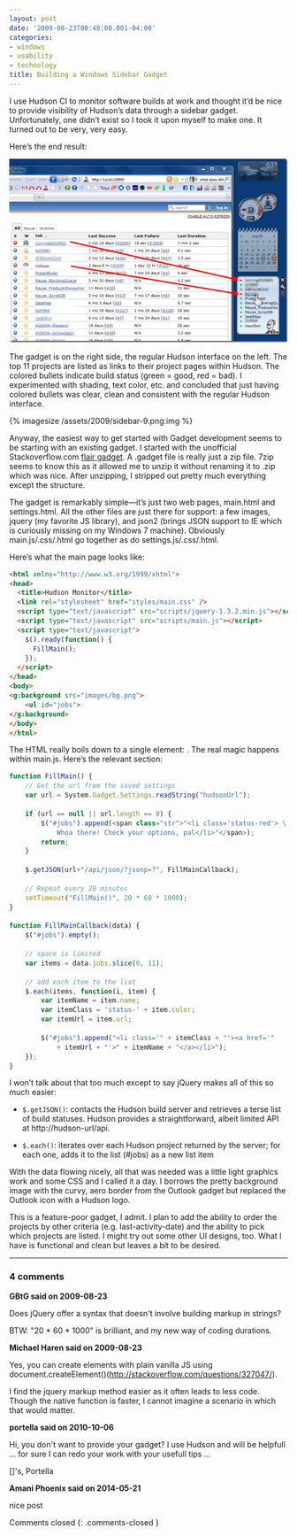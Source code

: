 ```yaml
---
layout: post
date: '2009-08-23T00:48:00.001-04:00'
categories:
- windows
- usability
- technology
title: Building a Windows Sidebar Gadget
---
```


I use Hudson CI to monitor software builds at work and thought it’d be nice to provide visibility of Hudson’s data through a sidebar gadget. Unfortunately, one didn’t exist so I took it upon myself to make one. It turned out to be very, very easy.

Here’s the end result:

![](/assets/2009/sidebar-6.png) 

The gadget is on the right side, the regular Hudson interface on the left. The top 11 projects are listed as links to their project pages within Hudson. The colored bullets indicate build status (green = good, red = bad). I experimented with shading, text color, etc. and concluded that just having colored bullets was clear, clean and consistent with the regular Hudson interface.

{% imagesize /assets/2009/sidebar-9.png:img %}

Anyway, the easiest way to get started with Gadget development seems to be starting with an existing gadget. I started with the unofficial Stackoverflow.com [flair gadget](http://flairgadget.codeplex.com/). A .gadget file is really just a zip file. 7zip seems to know this as it allowed me to unzip it without renaming it to .zip which was nice. After unzipping, I stripped out pretty much everything except the structure. 

The gadget is remarkably simple—it’s just two web pages, main.html and settings.html. All the other files are just there for support: a few images, jquery (my favorite JS library), and json2 (brings JSON support to IE which is curiously missing on my Windows 7 machine). Obviously main.js/.css/.html go together as do settings.js/.css/.html.

Here’s what the main page looks like:

```html
<html xmlns="http://www.w3.org/1999/xhtml">
<head>
  <title>Hudson Monitor</title>
  <link rel="stylesheet" href="styles/main.css" />
  <script type="text/javascript" src="scripts/jquery-1.3.2.min.js"></script>
  <script type="text/javascript" src="scripts/main.js"></script>
  <script type="text/javascript">
    $().ready(function() {
      FillMain();
    });
  </script>
</head>
<body>
<g:background src="images/bg.png">
    <ul id="jobs">
</g:background>
</body>
</html>
```

The HTML really boils down to a single element: . The real magic happens within main.js. Here’s the relevant section:

```js
function FillMain() {
    // Get the url from the saved settings
    var url = System.Gadget.Settings.readString("hudsonUrl");

    if (url == null || url.length == 0) {
        $("#jobs").append(<span class="str">"<li class='status-red'> \
            Whoa there! Check your options, pal</li>"</span>);
        return;
    }

    $.getJSON(url+"/api/json/?jsonp=?", FillMainCallback);

    // Repeat every 20 minutes
    setTimeout("FillMain()", 20 * 60 * 1000);
}

function FillMainCallback(data) {
    $("#jobs").empty(); 

    // space is limited
    var items = data.jobs.slice(0, 11);
    
    // add each item to the list
    $.each(items, function(i, item) {
        var itemName = item.name; 
        var itemClass = 'status-' + item.color;
        var itemUrl = item.url;

        $("#jobs").append("<li class='" + itemClass + "'><a href='" 
            + itemUrl + "'>" + itemName + "</a></li>");
    });
}
```

I won’t talk about that too much except to say jQuery makes all of this so much easier:


  * `$.getJSON()`: contacts the Hudson build server and retrieves a terse list of build statuses. Hudson provides a straightforward, albeit limited API at http://hudson-url/api. 

  * `$.each()`: iterates over each Hudson project returned by the server; for each one, adds it to the list (#jobs) as a new list item 

With the data flowing nicely, all that was needed was a little light graphics work and some CSS and I called it a day. I borrows the pretty background image with the curvy, aero border from the Outlook gadget but replaced the Outlook icon with a Hudson logo.

This is a feature-poor gadget, I admit. I plan to add the ability to order the projects by other criteria (e.g. last-activity-date) and the ability to pick which projects are listed. I might try out some other UI designs, too. What I have is functional and clean but leaves a bit to be desired.

---

### 4 comments

**GBtG said on 2009-08-23**

Does jQuery offer a syntax that doesn't involve building markup in strings?

BTW: "20 * 60 * 1000" is brilliant, and my new way of coding durations.

**Michael Haren said on 2009-08-23**

Yes, you can create elements with plain vanilla JS using document.createElement()(http://stackoverflow.com/questions/327047/).

I find the jquery markup method easier as it often leads to less code. Though the native function is faster, I cannot imagine a scenario in which that would matter.

**portella said on 2010-10-06**

Hi, you don't want to provide your gadget? I use Hudson and will be helpfull ... for sure I can redo your work with your usefull tips ... 

[]'s, Portella

**Amani Phoenix said on 2014-05-21**

nice post

Comments closed
{: .comments-closed }